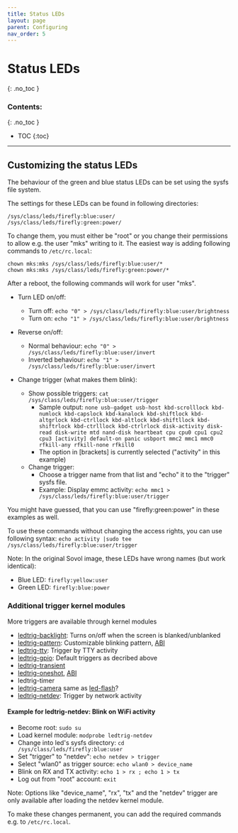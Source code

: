 ```yaml
---
title: Status LEDs
layout: page
parent: Configuring
nav_order: 5
---
```

# Status LEDs
{: .no_toc }
### Contents:
{: .no_toc }
- TOC
{:toc}
----

## Customizing the status LEDs

The behaviour of the green and blue status LEDs can be set using the sysfs file system.

The settings for these LEDs can be found in following directories:
```
/sys/class/leds/firefly:blue:user/
/sys/class/leds/firefly:green:power/
```

To change them, you must either be "root" or you change their permissions to allow e.g. the user "mks" writing to it.
The easiest way is adding following commands to `/etc/rc.local`:
```
chown mks:mks /sys/class/leds/firefly:blue:user/*
chown mks:mks /sys/class/leds/firefly:green:power/*
```

After a reboot, the following commands will work for user "mks".

- Turn LED on/off:
  - Turn off: `echo "0" > /sys/class/leds/firefly:blue:user/brightness`
  - Turn on: `echo "1" > /sys/class/leds/firefly:blue:user/brightness`

- Reverse on/off:
  - Normal behaviour: `echo "0" > /sys/class/leds/firefly:blue:user/invert`
  - Inverted behaviour: `echo "1" > /sys/class/leds/firefly:blue:user/invert`

- Change trigger (what makes them blink):
  - Show possible triggers: `cat /sys/class/leds/firefly:blue:user/trigger`
    - Sample output: `none usb-gadget usb-host kbd-scrolllock kbd-numlock kbd-capslock kbd-kanalock kbd-shiftlock kbd-altgrlock kbd-ctrllock kbd-altlock kbd-shiftllock kbd-shiftrlock kbd-ctrlllock kbd-ctrlrlock disk-activity disk-read disk-write mtd nand-disk heartbeat cpu cpu0 cpu1 cpu2 cpu3 [activity] default-on panic usbport mmc2 mmc1 mmc0 rfkill-any rfkill-none rfkill0`
    - The option in \[brackets\] is currently selected ("activity" in this example)
  - Change trigger:
    - Choose a trigger name from that list and "echo" it to the "trigger" sysfs file.
    - Example: Display emmc activity: `echo mmc1 > /sys/class/leds/firefly:blue:user/trigger`

You might have guessed, that you can use "firefly:green:power" in these examples as well.

To use these commands without changing the access rights, you can use following syntax:
`echo activity |sudo tee /sys/class/leds/firefly:blue:user/trigger`

Note: In the original Sovol image, these LEDs have wrong names (but work identical):
- Blue LED: `firefly:yellow:user`
- Green LED: `firefly:blue:power`

### Additional trigger kernel modules

More triggers are available through kernel modules

- [ledtrig-backlight](https://www.kernel.org/doc/Documentation/devicetree/bindings/leds/backlight/gpio-backlight.yaml): Turns on/off when the screen is blanked/unblanked
- [ledtrig-pattern](https://www.kernel.org/doc/Documentation/devicetree/bindings/leds/leds-trigger-pattern.txt): Customizable blinking pattern, [ABI](https://www.kernel.org/doc/Documentation/ABI/testing/sysfs-class-led-trigger-pattern)
- [ledtrig-tty](https://www.kernel.org/doc/Documentation/ABI/testing/sysfs-class-led-trigger-tty): Trigger by TTY activity
- [ledtrig-gpio](https://www.kernel.org/doc/Documentation/devicetree/bindings/leds/common.yaml): Default triggers as decribed above
- [ledtrig-transient](https://www.kernel.org/doc/Documentation/leds/ledtrig-transient.txt)
- [ledtrig-oneshot](https://docs.kernel.org/leds/ledtrig-oneshot.html), [ABI](https://www.kernel.org/doc/Documentation/ABI/testing/sysfs-class-led-trigger-oneshot)
- ledtrig-timer
- [ledtrig-camera](https://www.kernelconfig.io/config_leds_trigger_camera) same as [led-flash](https://www.kernel.org/doc/Documentation/ABI/testing/sysfs-class-led-flash)?
- [ledtrig-netdev](https://www.kernel.org/doc/Documentation/ABI/testing/sysfs-class-led-trigger-netdev): Trigger by network activity

#### Example for ledtrig-netdev: Blink on WiFi activity

- Become root: `sudo su`
- Load kernel module: `modprobe ledtrig-netdev`
- Change into led's sysfs directory: `cd /sys/class/leds/firefly:blue:user`
- Set "trigger" to "netdev": `echo netdev > trigger`
- Select "wlan0" as trigger source: `echo wlan0 > device_name`
- Blink on RX and TX activity: `echo 1 > rx ; echo 1 > tx`
- Log out from "root" account: `exit`

Note: Options like "device_name", "rx", "tx" and the "netdev" trigger are only available after loading the netdev kernel module.

To make these changes permanent, you can add the required commands e.g. to `/etc/rc.local`.
